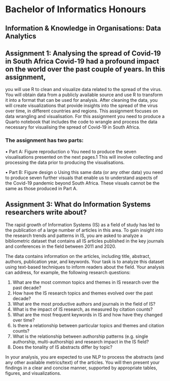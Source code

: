 # Bachelor of Informatics Honours

## Information & Knowledge in Organisations: Data Analytics

## Assignment 1: Analysing the spread of Covid-19 in South Africa Covid-19 had a profound impact on the world over the past couple of years. In this assignment,
you will use R to clean and visualize data related to the spread of the virus. You will obtain data from a publicly available source and use R to transform it into a format that can be used
for analysis. After cleaning the data, you will create visualizations that provide insights into the spread of the virus over time, in different countries and regions. This assignment focuses on data wrangling and visualisation. For this assignment you need to
produce a Quarto notebook that includes the code to wrangle and process the data necessary for visualising the spread of Covid-19 in South Africa.

### The assignment has two parts:

• Part A: Figure reproduction
o You need to produce the seven visualisations presented on the next pages.1 This will involve collecting and processing the data prior to producing the visualisations.

• Part B: Figure design
o Using this same data (or any other data) you need to produce seven further visuals that enable us to understand aspects of the Covid-19 pandemic beyond South Africa. These visuals cannot be the same as those produced in Part A.


## Assignment 3: What do Information Systems researchers write about?

The rapid growth of Information Systems (IS) as a field of study has led to the publication of a large number of articles in this area. To gain insight into the research trends and patterns in
IS, you are asked to analyze a bibliometric dataset that contains all IS articles published in the key journals and conferences in the field between 2011 and 2020.

The data contains information on the articles, including title, abstract, authors, publication year, and keywords. Your task is to analyze this dataset using text-based techniques to inform readers
about the field. Your analysis can address, for example, the following research questions:


1. What are the most common topics and themes in IS research over the past decade?
2. How have the IS research topics and themes evolved over the past decade?
3. What are the most productive authors and journals in the field of IS?
4. What is the impact of IS research, as measured by citation counts?
5. What are the most frequent keywords in IS and how have they changed over time?
6. Is there a relationship between particular topics and themes and citation counts?
7. What is the relationship between authorship patterns (e.g. single authorship, multi-authorship) and research impact in the IS field?
8. Does the tonality of IS abstracts differ by topic?

In your analysis, you are expected to use NLP to process the abstracts (and any other available
metrics/text) of the articles. You will then present your findings in a clear and concise manner,
supported by appropriate tables, figures, and visualizations.

